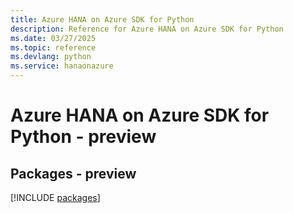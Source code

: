 ```yaml
---
title: Azure HANA on Azure SDK for Python
description: Reference for Azure HANA on Azure SDK for Python
ms.date: 03/27/2025
ms.topic: reference
ms.devlang: python
ms.service: hanaonazure
---
```

# Azure HANA on Azure SDK for Python - preview
## Packages - preview
[!INCLUDE [packages](hana-on-azure-index.md)]